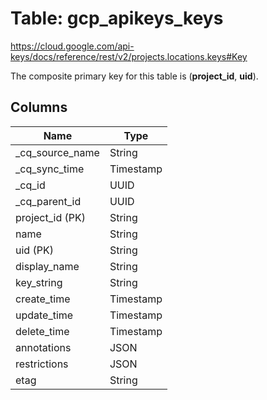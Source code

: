 # Table: gcp_apikeys_keys

https://cloud.google.com/api-keys/docs/reference/rest/v2/projects.locations.keys#Key

The composite primary key for this table is (**project_id**, **uid**).



## Columns
| Name          | Type          |
| ------------- | ------------- |
|_cq_source_name|String|
|_cq_sync_time|Timestamp|
|_cq_id|UUID|
|_cq_parent_id|UUID|
|project_id (PK)|String|
|name|String|
|uid (PK)|String|
|display_name|String|
|key_string|String|
|create_time|Timestamp|
|update_time|Timestamp|
|delete_time|Timestamp|
|annotations|JSON|
|restrictions|JSON|
|etag|String|
